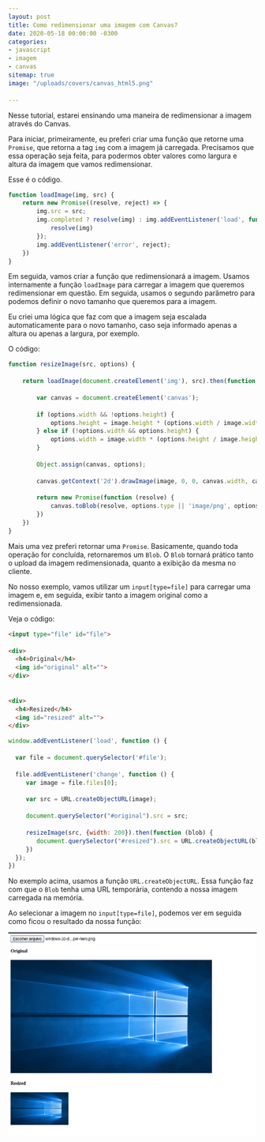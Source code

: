 ```yaml
---
layout: post
title: Como redimensionar uma imagem com Canvas?
date: 2020-05-18 00:00:00 -0300
categories:
- javascript
- imagem
- canvas
sitemap: true
image: "/uploads/covers/canvas_html5.png"

---
```

Nesse tutorial, estarei ensinando uma maneira de redimensionar a imagem através do Canvas.

Para iniciar, primeiramente, eu preferi criar uma função que retorne uma `Promise`, que retorna a tag `img` com a imagem já carregada. Precisamos que essa operação seja feita, para podermos obter valores como largura e altura da imagem que vamos redimensionar.

Esse é o código.

```javascript
function loadImage(img, src) {
    return new Promise((resolve, reject) => {
        img.src = src;
        img.completed ? resolve(img) : img.addEventListener('load', function () {
            resolve(img)
        });
        img.addEventListener('error', reject);
    })
}
```

Em seguida, vamos criar a função que redimensionará a imagem. Usamos internamente a função `loadImage` para carregar a imagem que queremos redimensionar em questão. Em seguida, usamos o segundo parâmetro para podemos definir o novo tamanho que queremos para a imagem.

Eu criei uma lógica que faz com que a imagem seja escalada automaticamente para o novo tamanho, caso seja informado apenas a altura ou apenas a largura, por exemplo.

O código:

```javascript
function resizeImage(src, options) {

    return loadImage(document.createElement('img'), src).then(function (image) {

        var canvas = document.createElement('canvas');

        if (options.width && !options.height) {
            options.height = image.height * (options.width / image.width)
        } else if (!options.width && options.height) {
            options.width = image.width * (options.height / image.height)
        }

        Object.assign(canvas, options);

        canvas.getContext('2d').drawImage(image, 0, 0, canvas.width, canvas.height);

        return new Promise(function (resolve) {
            canvas.toBlob(resolve, options.type || 'image/png', options.quality)
        })
    })
}
```

Mais uma vez preferi retornar uma `Promise`. Basicamente, quando toda operação for concluída, retornaremos um `Blob`. O `Blob` tornará prático tanto o upload da imagem redimensionada, quanto a exibição da mesma no cliente.

No nosso exemplo, vamos utilizar um `input[type=file]` para carregar uma imagem e, em seguida, exibir tanto a imagem original como a redimensionada.

Veja o código:

```html
<input type="file" id="file">

<div>
  <h4>Original</h4>
  <img id="original" alt="">
</div>


<div>
  <h4>Resized</h4>
  <img id="resized" alt="">
</div>
```

```javascript
window.addEventListener('load', function () {
  
  var file = document.querySelector('#file');
  
  file.addEventListener('change', function () {
     var image = file.files[0];
    
     var src = URL.createObjectURL(image);
    
     document.querySelector("#original").src = src;
    
     resizeImage(src, {width: 200}).then(function (blob) {
        document.querySelector("#resized").src = URL.createObjectURL(blob)
     })
  });
})
```

No exemplo acima, usamos a função `URL.createObjectURL`. Essa função faz com que o `Blob` tenha uma URL temporária, contendo a nossa  imagem carregada na memória.

Ao selecionar a imagem no `input[type=file]`, podemos ver em seguida como ficou o resultado da nossa função:

![](/uploads/captura-de-tela-de-2020-05-30-16-48-13.png)